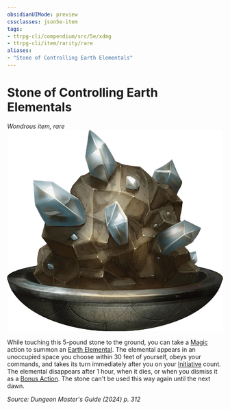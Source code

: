 ```yaml
---
obsidianUIMode: preview
cssclasses: json5e-item
tags:
- ttrpg-cli/compendium/src/5e/xdmg
- ttrpg-cli/item/rarity/rare
aliases: 
- "Stone of Controlling Earth Elementals"
---
```

# Stone of Controlling Earth Elementals
*Wondrous item, rare*  
![](3-Mechanics/CLI/items/img/stone-of-controlling-earth-elementals.webp#right)


While touching this 5-pound stone to the ground, you can take a [Magic](3-Mechanics/CLI/rules/actions.md#Magic) action to summon an [Earth Elemental](3-Mechanics/CLI/bestiary/elemental/earth-elemental-xmm.md). The elemental appears in an unoccupied space you choose within 30 feet of yourself, obeys your commands, and takes its turn immediately after you on your [Initiative](3-Mechanics/CLI/rules/variant-rules/initiative-xphb.md) count. The elemental disappears after 1 hour, when it dies, or when you dismiss it as a [Bonus Action](3-Mechanics/CLI/rules/variant-rules/bonus-action-xphb.md). The stone can't be used this way again until the next dawn.

*Source: Dungeon Master's Guide (2024) p. 312*
